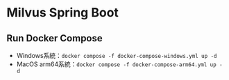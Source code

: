 # Milvus Spring Boot

## Run Docker Compose
- Windows系統：`docker compose -f docker-compose-windows.yml up -d`
- MacOS arm64系統：`docker compose -f docker-compose-arm64.yml up -d`
